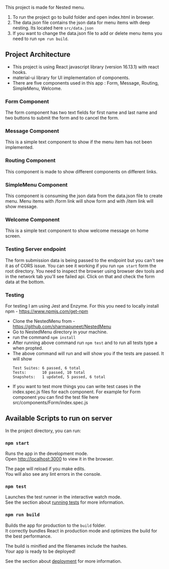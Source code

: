 This project is made for Nested menu.

1. To run the project go to build folder and open index.html in browser.
2. The data.json file contains the json data for menu items with deep nesting. Its located here `src/data.json`
3. If you want to change the data.json file to add or delete menu items you need to run `npm run build`.

## Project Architecture

- This project is using React javascript library (version 16.13.1) with react hooks.
- material-ui library for UI implementation of components.
- There are five components used in this app : Form, Message, Routing, SimpleMenu, Welcome.

### Form Component

The form component has two text fields for first name and last name and two buttons to submit the form and to cancel the form.

### Message Component

This is a simple text component to show if the menu item has not been implemented.

### Routing Component

This component is made to show different components on different links.

### SimpleMenu Component

This component is consuming the json data from the data.json file to create menu. Menu items with /form link will show form and with /item link will show message.

### Welcome Component

This is a simple text component to show welcome message on home screen.

### Testing Server endpoint
The form submission data is being passed to the endpoint but you can't see it as of CORS issue. You can see it working if you run `npm start` form the root directory. You need to inspect the browser using browser dev tools and in the network tab you'll see failed api. Click on that and check the form data at the bottom.

### Testing

For testing I am using Jest and Enzyme. For this you need to locally install npm - https://www.npmjs.com/get-npm

- Clone the NestedMenu from - https://github.com/sharmapuneet/NestedMenu
- Go to NestedMenu directory in your machine.
- run the command `npm install`
- After running above command run `npm test` and to run all tests type a when propted.
- The above command will run and will show you if the tests are passed. It will show 
    ```
    Test Suites: 6 passed, 6 total
    Tests:       10 passed, 10 total
    Snapshots:   1 updated, 5 passed, 6 total
    ```
- If you want to test more things you can write test cases in the index.spec.js files for each component. For example for Form component you can find the test file here src/components/Form/index.spec.js

## Available Scripts to run on server

In the project directory, you can run:

### `npm start`

Runs the app in the development mode.<br />
Open [http://localhost:3000](http://localhost:3000) to view it in the browser.

The page will reload if you make edits.<br />
You will also see any lint errors in the console.

### `npm test`

Launches the test runner in the interactive watch mode.<br />
See the section about [running tests](https://facebook.github.io/create-react-app/docs/running-tests) for more information.

### `npm run build`

Builds the app for production to the `build` folder.<br />
It correctly bundles React in production mode and optimizes the build for the best performance.

The build is minified and the filenames include the hashes.<br />
Your app is ready to be deployed!

See the section about [deployment](https://facebook.github.io/create-react-app/docs/deployment) for more information.
